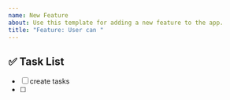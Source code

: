 ```yaml
---
name: New Feature
about: Use this template for adding a new feature to the app.
title: "Feature: User can "
---
```


## ✅ Task List
- [ ] create tasks
- [ ] 
